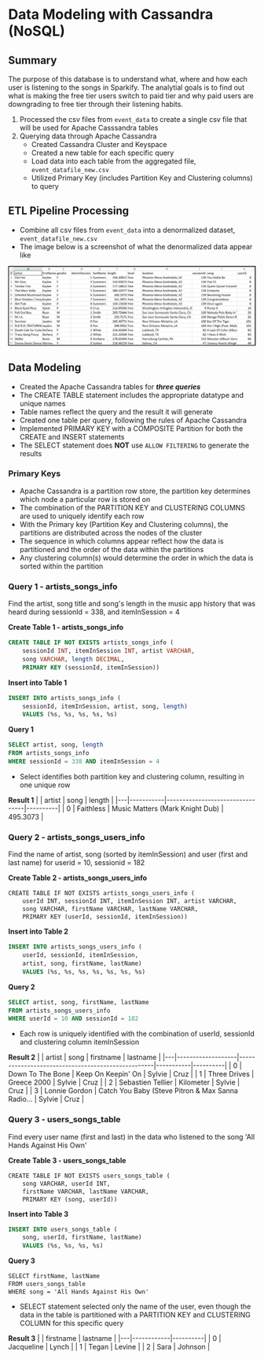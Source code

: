 # Data Modeling with Cassandra (NoSQL)

## Summary
The purpose of this database is to understand what, where and how each user is listening to the songs in Sparkify. The analytial goals is to find out what is making the free tier users switch to paid tier and why paid users are downgrading to free tier through their listening habits.

1. Processed the csv files from `event_data` to create a single csv file that will be used for Apache Casssandra tables
1. Querying data through Apache Cassandra
    - Created Cassandra Cluster and Keyspace
    - Created a new table for each specific query
    - Load data into each table from the aggregated file, `event_datafile_new.csv`
    - Utilized Primary Key (includes Partition Key and Clustering columns) to query

## ETL Pipeline Processing
- Combine all csv files from `event_data` into a denormalized dataset, `event_datafile_new.csv`
- The image below is a screenshot of what the denormalized data appear like

![](image_event_datafile_new.jpg)

## Data Modeling
- Created the Apache Cassandra tables for ***three queries***
- The CREATE TABLE statement includes the appropriate datatype and unique names
- Table names reflect the query and the result it will generate
- Created one table per query, following the rules of Apache Cassandra
- Implemented PRIMARY KEY with a COMPOSITE Partition for both the CREATE and INSERT statements
- The SELECT statement does **NOT** use `ALLOW FILTERING` to generate the results

### Primary Keys
- Apache Cassandra is a partition row store, the partition key determines which node a particular row is stored on
- The combination of the PARTITION KEY and CLUSTERING COLUMNS are used to uniquely identify each row
- With the Primary key (Partition Key and Clustering columns), the partitions are distributed across the nodes of the cluster
- The sequence in which columns appear reflect how the data is partitioned and the order of the data within the partitions
- Any clustering column(s) would determine the order in which the data is sorted within the partition

### Query 1 - artists_songs_info
Find the artist, song title and song's length in the music app history that was heard during sessionId = 338, and itemInSession = 4

**Create Table 1 - artists_songs_info**
```SQL
CREATE TABLE IF NOT EXISTS artists_songs_info (
    sessionId INT, itemInSession INT, artist VARCHAR, 
    song VARCHAR, length DECIMAL, 
    PRIMARY KEY (sessionId, itemInSession))
```
**Insert into Table 1**
```SQL
INSERT INTO artists_songs_info (
    sessionId, itemInSession, artist, song, length)
    VALUES (%s, %s, %s, %s, %s)
```
**Query 1**
```SQL
SELECT artist, song, length
FROM artists_songs_info
WHERE sessionId = 338 AND itemInSession = 4
```
- Select identifies both partition key and clustering column, resulting in one unique row

**Result 1**
|   | artist    | song                            | length   |
|---|-----------|---------------------------------|----------|
| 0 | Faithless | Music Matters (Mark Knight Dub) | 495.3073 |

### Query 2 - artists_songs_users_info
Find the name of artist, song (sorted by itemInSession) and user (first and last name) for userid = 10, sessionid = 182

**Create Table 2 - artists_songs_users_info**
```MySQL
CREATE TABLE IF NOT EXISTS artists_songs_users_info (
    userId INT, sessionId INT, itemInSession INT, artist VARCHAR, 
    song VARCHAR, firstName VARCHAR, lastName VARCHAR,
    PRIMARY KEY (userId, sessionId, itemInSession))
```
**Insert into Table 2**
```SQL
INSERT INTO artists_songs_users_info (
    userId, sessionId, itemInSession, 
    artist, song, firstName, lastName) 
    VALUES (%s, %s, %s, %s, %s, %s, %s)
```
**Query 2**
```SQL
SELECT artist, song, firstName, lastName
FROM artists_songs_users_info
WHERE userId = 10 AND sessionId = 182
```
- Each row is uniquely identified with the combination of userId, sessionId and clustering column itemInSession

**Result 2**
|   | artist            | song                                              | firstname | lastname |
|---|-------------------|---------------------------------------------------|-----------|----------|
| 0 | Down To The Bone  | Keep On Keepin' On                                | Sylvie    | Cruz     |
| 1 | Three Drives      | Greece 2000                                       | Sylvie    | Cruz     |
| 2 | Sebastien Tellier | Kilometer                                         | Sylvie    | Cruz     |
| 3 | Lonnie Gordon     | Catch You Baby (Steve Pitron & Max Sanna Radio... | Sylvie    | Cruz     |

### Query 3 - users_songs_table
Find every user name (first and last) in the data who listened to the song 'All Hands Against His Own'

**Create Table 3 - users_songs_table**
```MySQL
CREATE TABLE IF NOT EXISTS users_songs_table (
    song VARCHAR, userId INT, 
    firstName VARCHAR, lastName VARCHAR, 
    PRIMARY KEY (song, userId))
```
**Insert into Table 3**
```SQL
INSERT INTO users_songs_table (
    song, userId, firstName, lastName)
    VALUES (%s, %s, %s, %s)
```
**Query 3**
```MySQL
SELECT firstName, lastName
FROM users_songs_table
WHERE song = 'All Hands Against His Own'
```
- SELECT statement selected only the name of the user, even though the data in the table is partitioned with a PARTITION KEY and CLUSTERING COLUMN for this specific query

**Result 3**
|   | firstname  | lastname |
|---|------------|----------|
| 0 | Jacqueline | Lynch    |
| 1 | Tegan      | Levine   |
| 2 | Sara       | Johnson  |

